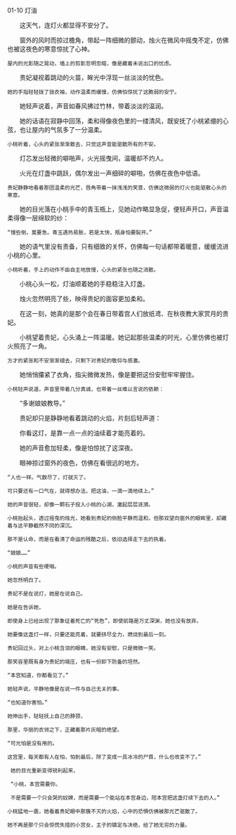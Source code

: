 01-10 灯油


　　这天气，连灯火都显得不安分了。

　　窗外的风时而掠过檐角，带起一阵细微的颤动，烛火在微风中摇曳不定，仿佛也被这夜色的寒意惊扰了心神。

    屋内的光影随之晃动，墙上的剪影忽明忽暗，像是藏着未说出口的忧虑。

　　贵妃凝视着跳动的火苗，眸光中浮现一丝淡淡的忧色。

    她的手指轻轻拢了拢衣袖，动作温柔而缓慢，仿佛怕惊扰了这脆弱的安宁。

　　她轻声说着，声音如春风拂过竹林，带着淡淡的温润。

　　她的话语在寂静中回荡，柔和得像夜色里的一缕清风，既安抚了小桃紧绷的心弦，也让屋内的气氛多了一分温柔。

    小桃听着，心头的紧张渐渐散去，只觉这声音能驱散所有的不安。

　　灯芯发出轻微的噼啪声，火光摇曳间，温暖却不灼人。

　　火光在灯盏中跳跃，偶尔发出一声细碎的噼啪，仿佛在夜色中低语。

    贵妃静静地看着那团温柔的光芒，唇角带着一抹浅浅的笑意，仿佛这微弱的灯火也能驱散心头的寒意。

　　她的目光落在小桃手中的青玉瓶上，见她动作略显急促，便轻声开口，声音温柔得像一层绵软的纱：
    
    “慢些倒，莫要急。青玉遇热易胀，若是太快，瓶身怕要裂开。”

　　她的语气里没有责备，只有细致的关怀，仿佛每一句话都带着暖意，缓缓流进小桃的心里。

    小桃听着，手上的动作不由自主地放慢，心头的紧张也随之消散。

　　小桃心头一松，灯油顺着她的手稳稳注入灯盏。

　　烛火忽然明亮了些，映得贵妃的面容更加柔和。

　　在这一刻，她真的是那个会在春日带着宫人们放纸鸢、在秋夜教大家赏月的贵妃。

　　小桃望着贵妃，心头涌上一阵温暖。她记起那些温柔的时光，心里仿佛也被灯火照亮了一角。

    方才的紧张和不安渐渐褪去，只剩下对贵妃的敬仰与感激。

　　她悄悄攥紧了衣角，指尖微微发热，像是要把这份安慰牢牢握住。

    小桃轻声说道，声音里带着几分真诚，也带着一丝难以言说的依赖：

　　“多谢娘娘教导。”

　　贵妃却只是静静地看着跳动的火焰，片刻后轻声道：

　　你看这灯，是靠一点一点的油续着才能亮着的。

　　她的声音愈加轻柔，像是怕惊扰了这深夜。

　　眼神掠过窗外的夜色，仿佛在看很远的地方。

    “人也一样。气数尽了，灯就灭了。
    
    可只要还有一口气在，就得想办法，把这油，一滴一滴地续上。”

    她的声音很轻，却像一颗石子投入小桃的心湖，激起层层涟漪。
    
    小桃抬起头，透过摇曳的烛光，她看到贵妃的侧脸平静而温和，但那双望向窗外的眼眸里，却藏着与这平静截然不同的深沉。

    那不是认命，而是在看清了命运的残酷之后，依旧选择走下去的执着。

    “娘娘……” 
    
    小桃的声音有些哽咽。
    
    她忽然明白了。
    
    贵妃不是在说灯，她是在说自己。

    她是在告诉她，
    
    即使身上已经出现了那象征着死亡的“死色”，即使前路是万丈深渊，她也没有放弃。
    
    她要像这盏灯一样，只要还能亮着，就要拼尽全力，燃烧到最后一刻。

    贵妃回过头，对上小桃含泪的眼睛，她没有安慰，只是微微一笑。
    
    那笑容里既有身为贵妃的端庄，也有一份卸下防备的坦然。

    “本宫知道，你都看见了。” 
    
    她轻声说，平静地像是在说一件与自己无关的事。
    
    “也知道你害怕。”

    她伸出手，轻轻抚上自己的脖颈，
    
    那里，华丽的衣领之下，正藏着那片灰暗的绝望。

    “可光怕是没有用的。
    
    这宫里，每天都有人在怕，怕到最后，除了变成一具冰冷的尸首，什么也改变不了。”
    
     她的目光重新变得锐利起来，
     
     “小桃，本宫需要你。
     
     不是需要一个只会哭的奴婢，而是需要一个能站在本宫身边，陪本宫把这盏灯续下去的人。”

    小桃猛地一震，她看着贵妃眼中那簇不灭的火焰，心中的恐惧仿佛被那光芒驱散了。
    
    她不再是那个只会惊慌失措的小宫女，主子的镇定与决绝，给了她无穷的力量。